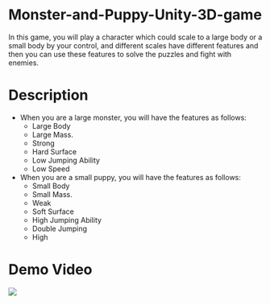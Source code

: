 # Monster-and-Puppy-Unity-3D-game
  In this game, you will play a character which could scale to a large body or a small body by your control, and different scales have different features and then you can use these features to solve the puzzles and fight with enemies.

# Description
* When you are a large monster, you will have the features as follows:
  * Large Body
  * Large Mass.
  * Strong
  * Hard Surface
  * Low Jumping Ability
  * Low Speed
* When you are a small puppy, you will have the features as follows:
  * Small Body
  * Small Mass.
  * Weak
  * Soft Surface
  * High Jumping Ability
  * Double Jumping
  * High
  
 # Demo Video
 [![](screenshots/ss01.PNG)](https://youtu.be/5g9NOYrs3Cw)
